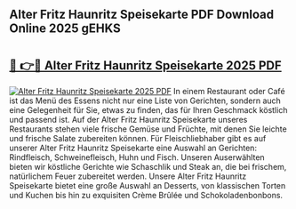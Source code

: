 ## Alter Fritz Haunritz Speisekarte PDF Download Online 2025 gEHKS

# <h2><a href="http://gccy9t.nevu.top/?p=Alter+Fritz+Haunritz+Speisekarte">🔗 👉🔴 Alter Fritz Haunritz Speisekarte 2025 PDF</a></h2>

[![Alter Fritz Haunritz Speisekarte 2025 PDF](https://i.imgur.com/dBaPXMq.png)](http://gccy9t.nevu.top/?p=Alter+Fritz+Haunritz+Speisekarte)
In einem Restaurant oder Café ist das Menü des Essens nicht nur eine Liste von Gerichten, sondern auch eine Gelegenheit für Sie, etwas zu finden, das für Ihren Geschmack köstlich und passend ist. Auf der Alter Fritz Haunritz Speisekarte unseres Restaurants stehen viele frische Gemüse und Früchte, mit denen Sie leichte und frische Salate zubereiten können. Für Fleischliebhaber gibt es auf unserer Alter Fritz Haunritz Speisekarte eine Auswahl an Gerichten: Rindfleisch, Schweinefleisch, Huhn und Fisch. Unseren Auserwählten bieten wir köstliche Gerichte wie Schaschlik und Steak an, die bei frischem, natürlichem Feuer zubereitet werden. Unsere Alter Fritz Haunritz Speisekarte bietet eine große Auswahl an Desserts, von klassischen Torten und Kuchen bis hin zu exquisiten Crème Brûlée und Schokoladenbonbons.
